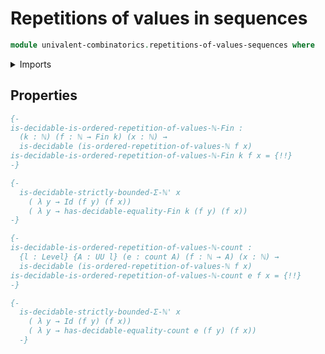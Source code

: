 # Repetitions of values in sequences

```agda
module univalent-combinatorics.repetitions-of-values-sequences where
```

<details><summary>Imports</summary>

```agda

```

</details>

## Properties

```agda
{-
is-decidable-is-ordered-repetition-of-values-ℕ-Fin :
  (k : ℕ) (f : ℕ → Fin k) (x : ℕ) →
  is-decidable (is-ordered-repetition-of-values-ℕ f x)
is-decidable-is-ordered-repetition-of-values-ℕ-Fin k f x = {!!}
-}

{-
  is-decidable-strictly-bounded-Σ-ℕ' x
    ( λ y → Id (f y) (f x))
    ( λ y → has-decidable-equality-Fin k (f y) (f x))
-}

{-
is-decidable-is-ordered-repetition-of-values-ℕ-count :
  {l : Level} {A : UU l} (e : count A) (f : ℕ → A) (x : ℕ) →
  is-decidable (is-ordered-repetition-of-values-ℕ f x)
is-decidable-is-ordered-repetition-of-values-ℕ-count e f x = {!!}
-}

{-
  is-decidable-strictly-bounded-Σ-ℕ' x
    ( λ y → Id (f y) (f x))
    ( λ y → has-decidable-equality-count e (f y) (f x))
  -}
```
